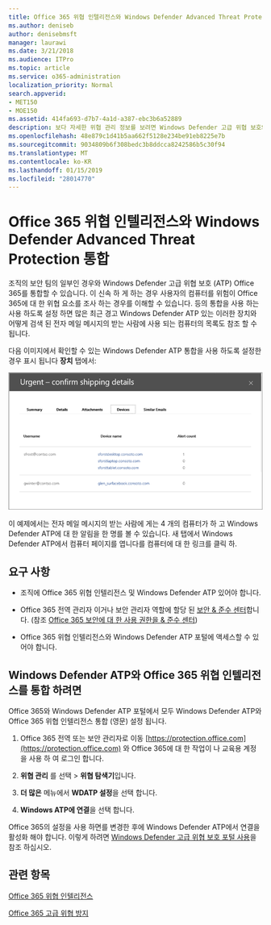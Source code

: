 ```yaml
---
title: Office 365 위협 인텔리전스와 Windows Defender Advanced Threat Protection 통합
ms.author: deniseb
author: denisebmsft
manager: laurawi
ms.date: 3/21/2018
ms.audience: ITPro
ms.topic: article
ms.service: o365-administration
localization_priority: Normal
search.appverid:
- MET150
- MOE150
ms.assetid: 414fa693-d7b7-4a1d-a387-ebc3b6a52889
description: 보다 자세한 위협 관리 정보를 보려면 Windows Defender 고급 위협 보호와 Office 365 고급 위협 보호를 통합 합니다.
ms.openlocfilehash: 48e879c1d41b5aa662f5128e234be91eb8225e7b
ms.sourcegitcommit: 9034809b6f308bedc3b8ddcca8242586b5c30f94
ms.translationtype: MT
ms.contentlocale: ko-KR
ms.lasthandoff: 01/15/2019
ms.locfileid: "28014770"
---
```

# <a name="integrate-office-365-threat-intelligence-with-windows-defender-advanced-threat-protection"></a>Office 365 위협 인텔리전스와 Windows Defender Advanced Threat Protection 통합

조직의 보안 팀의 일부인 경우와 Windows Defender 고급 위협 보호 (ATP) Office 365를 통합할 수 있습니다. 이 신속 하 게 하는 경우 사용자의 컴퓨터를 위험이 Office 365에 대 한 위협 요소를 조사 하는 경우를 이해할 수 있습니다. 등의 통합을 사용 하는 사용 하도록 설정 하면 많은 최근 경고 Windows Defender ATP 있는 이러한 장치와 어떻게 검색 된 전자 메일 메시지의 받는 사람에 사용 되는 컴퓨터의 목록도 참조 할 수 됩니다.
  
다음 이미지에서 확인할 수 있는 Windows Defender ATP 통합을 사용 하도록 설정한 경우 표시 됩니다 **장치** 탭에서: 
  
![Windows Defender ATP 사용 하는 경우 알림 사용 하는 컴퓨터의 목록을 볼 수 있습니다.](media/fec928ea-8f0c-44d7-80b9-a2e0a8cd4e89.PNG)
  
이 예제에서는 전자 메일 메시지의 받는 사람에 게는 4 개의 컴퓨터가 하 고 Windows Defender ATP에 대 한 알림을 한 명를 볼 수 있습니다. 새 탭에서 Windows Defender ATP에서 컴퓨터 페이지를 엽니다를 컴퓨터에 대 한 링크를 클릭 하.
  
## <a name="requirements"></a>요구 사항

- 조직에 Office 365 위협 인텔리전스 및 Windows Defender ATP 있어야 합니다.
    
- Office 365 전역 관리자 이거나 보안 관리자 역할에 할당 된 [보안 &amp; 준수 센터](https://protection.office.com)합니다. (참조 [Office 365 보안에 대 한 사용 권한을 &amp; 준수 센터](permissions-in-the-security-and-compliance-center.md))
    
- Office 365 위협 인텔리전스와 Windows Defender ATP 포털에 액세스할 수 있어야 합니다.
    
## <a name="to-integrate-office-365-threat-intelligence-with-windows-defender-atp"></a>Windows Defender ATP와 Office 365 위협 인텔리전스를 통합 하려면

Office 365와 Windows Defender ATP 포털에서 모두 Windows Defender ATP와 Office 365 위협 인텔리전스 통합 (영문) 설정 됩니다.
  
1. Office 365 전역 또는 보안 관리자로 이동 [https://protection.office.com](https://protection.office.com) 와 Office 365에 대 한 작업이 나 교육용 계정을 사용 하 여 로그인 합니다. 
    
2. **위협 관리** 를 선택 \> **위협 탐색기**입니다.
    
3. **더 많은** 메뉴에서 **WDATP 설정**을 선택 합니다.
    
4. **Windows ATP에 연결**을 선택 합니다.
    
Office 365의 설정을 사용 하면를 변경한 후에 Windows Defender ATP에서 연결을 활성화 해야 합니다. 이렇게 하려면 [Windows Defender 고급 위협 보호 포털 사용](https://go.microsoft.com/fwlink/?linkid=859690)을 참조 하십시오.
  
## <a name="related-topics"></a>관련 항목

[Office 365 위협 인텔리전스](office-365-ti.md)
  
[Office 365 고급 위협 방지](office-365-atp.md)
  

